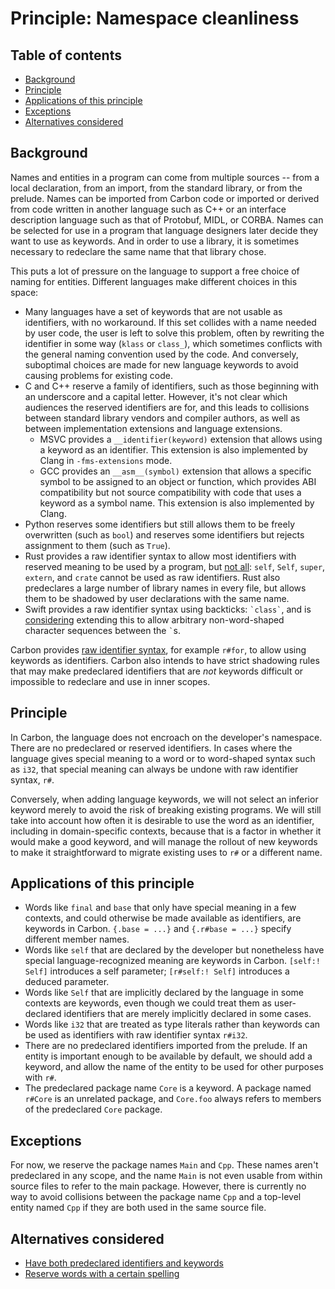# Principle: Namespace cleanliness

<!--
Part of the Carbon Language project, under the Apache License v2.0 with LLVM
Exceptions. See /LICENSE for license information.
SPDX-License-Identifier: Apache-2.0 WITH LLVM-exception
-->

<!-- toc -->

## Table of contents

-   [Background](#background)
-   [Principle](#principle)
-   [Applications of this principle](#applications-of-this-principle)
-   [Exceptions](#exceptions)
-   [Alternatives considered](#alternatives-considered)

<!-- tocstop -->

## Background

Names and entities in a program can come from multiple sources -- from a local
declaration, from an import, from the standard library, or from the prelude.
Names can be imported from Carbon code or imported or derived from code written
in another language such as C++ or an interface description language such as
that of Protobuf, MIDL, or CORBA. Names can be selected for use in a program
that language designers later decide they want to use as keywords. And in order
to use a library, it is sometimes necessary to redeclare the same name that that
library chose.

This puts a lot of pressure on the language to support a free choice of naming
for entities. Different languages make different choices in this space:

-   Many languages have a set of keywords that are not usable as identifiers,
    with no workaround. If this set collides with a name needed by user code,
    the user is left to solve this problem, often by rewriting the identifier in
    some way (`klass` or `class_`), which sometimes conflicts with the general
    naming convention used by the code. And conversely, suboptimal choices are
    made for new language keywords to avoid causing problems for existing code.
-   C and C++ reserve a family of identifiers, such as those beginning with an
    underscore and a capital letter. However, it's not clear which audiences the
    reserved identifiers are for, and this leads to collisions between standard
    library vendors and compiler authors, as well as between implementation
    extensions and language extensions.
    -   MSVC provides a `__identifier(keyword)` extension that allows using a
        keyword as an identifier. This extension is also implemented by Clang in
        `-fms-extensions` mode.
    -   GCC provides an `__asm__(symbol)` extension that allows a specific
        symbol to be assigned to an object or function, which provides ABI
        compatibility but not source compatibility with code that uses a keyword
        as a symbol name. This extension is also implemented by Clang.
-   Python reserves some identifiers but still allows them to be freely
    overwritten (such as `bool`) and reserves some identifiers but rejects
    assignment to them (such as `True`).
-   Rust provides a raw identifier syntax to allow most identifiers with
    reserved meaning to be used by a program, but
    [not all](https://internals.rust-lang.org/t/raw-identifiers-dont-work-for-all-identifiers/9094):
    `self`, `Self`, `super`, `extern`, and `crate` cannot be used as raw
    identifiers. Rust also predeclares a large number of library names in every
    file, but allows them to be shadowed by user declarations with the same
    name.
-   Swift provides a raw identifier syntax using backticks: `` `class` ``, and
    is
    [considering](https://github.com/swiftlang/swift-evolution/blob/main/proposals/0451-escaped-identifiers.md)
    extending this to allow arbitrary non-word-shaped character sequences
    between the `` ` ``s.

Carbon provides
[raw identifier syntax](/docs/design/lexical_conventions/words.md#raw-identifiers),
for example `r#for`, to allow using keywords as identifiers. Carbon also intends
to have strict shadowing rules that may make predeclared identifiers that are
_not_ keywords difficult or impossible to redeclare and use in inner scopes.

## Principle

In Carbon, the language does not encroach on the developer's namespace. There
are no predeclared or reserved identifiers. In cases where the language gives
special meaning to a word or to word-shaped syntax such as `i32`, that special
meaning can always be undone with raw identifier syntax, `r#`.

Conversely, when adding language keywords, we will not select an inferior
keyword merely to avoid the risk of breaking existing programs. We will still
take into account how often it is desirable to use the word as an identifier,
including in domain-specific contexts, because that is a factor in whether it
would make a good keyword, and will manage the rollout of new keywords to make
it straightforward to migrate existing uses to `r#` or a different name.

## Applications of this principle

-   Words like `final` and `base` that only have special meaning in a few
    contexts, and could otherwise be made available as identifiers, are keywords
    in Carbon. `{.base = ...}` and `{.r#base = ...}` specify different member
    names.
-   Words like `self` that are declared by the developer but nonetheless have
    special language-recognized meaning are keywords in Carbon. `[self:! Self]`
    introduces a self parameter; `[r#self:! Self]` introduces a deduced
    parameter.
-   Words like `Self` that are implicitly declared by the language in some
    contexts are keywords, even though we could treat them as user-declared
    identifiers that are merely implicitly declared in some cases.
-   Words like `i32` that are treated as type literals rather than keywords can
    be used as identifiers with raw identifier syntax `r#i32`.
-   There are no predeclared identifiers imported from the prelude. If an entity
    is important enough to be available by default, we should add a keyword, and
    allow the name of the entity to be used for other purposes with `r#`.
-   The predeclared package name `Core` is a keyword. A package named `r#Core`
    is an unrelated package, and `Core.foo` always refers to members of the
    predeclared `Core` package.

## Exceptions

For now, we reserve the package names `Main` and `Cpp`. These names aren't
predeclared in any scope, and the name `Main` is not even usable from within
source files to refer to the main package. However, there is currently no way to
avoid collisions between the package name `Cpp` and a top-level entity named
`Cpp` if they are both used in the same source file.

## Alternatives considered

-   [Have both predeclared identifiers and keywords](/proposals/p4864.md#have-both-predeclared-identifiers-and-keywords)
-   [Reserve words with a certain spelling](/proposals/p4864.md#reserve-words-with-a-certain-spelling)
